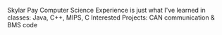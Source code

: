 Skylar Pay
Computer Science
Experience is just what I've learned in classes: Java, C++, MIPS, C
Interested Projects: CAN communication & BMS code